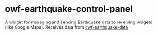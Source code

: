 owf-earthquake-control-panel
===================

A widget for managing and sending Earthquake data to receiving widgets (like Google Maps). Receives data from [owf-earthquake-data](https://github.com/UberGeekxor/owf-earthquake-data)